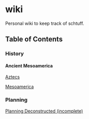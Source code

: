 # wiki

Personal wiki to keep track of schtuff.

## Table of Contents

### History

#### Ancient Mesoamerica

[Aztecs](ancientMesoamerica/aztecs.md)

[Mesoamerica](ancientMesoamerica/mesoamerica.md)

### Planning

[Planning Deconstructed (incomplete)](planning/planning-deconstructed.md)